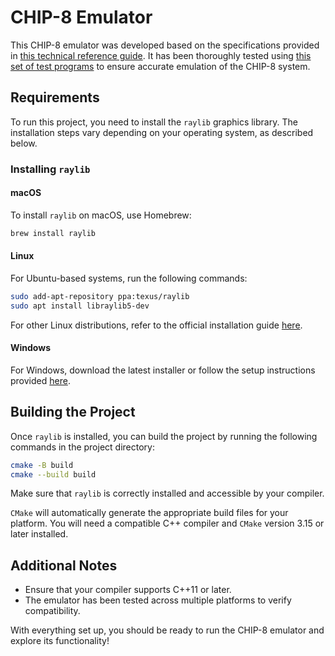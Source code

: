 # CHIP-8 Emulator

This CHIP-8 emulator was developed based on the specifications provided in [this technical reference guide](http://devernay.free.fr/hacks/chip8/C8TECH10.HTM). It has been thoroughly tested using [this set of test programs](https://github.com/Timendus/chip8-test-suite) to ensure accurate emulation of the CHIP-8 system.

## Requirements

To run this project, you need to install the `raylib` graphics library. The installation steps vary depending on your operating system, as described below.

### Installing `raylib`

#### macOS

To install `raylib` on macOS, use Homebrew:

```bash
brew install raylib
```

#### Linux

For Ubuntu-based systems, run the following commands:

```bash
sudo add-apt-repository ppa:texus/raylib
sudo apt install libraylib5-dev
```

For other Linux distributions, refer to the official installation guide [here](https://github.com/raysan5/raylib/wiki/Working-on-GNU-Linux).

#### Windows

For Windows, download the latest installer or follow the setup instructions provided [here](https://github.com/raysan5/raylib/wiki/Working-on-Windows).

## Building the Project

Once `raylib` is installed, you can build the project by running the following commands in the project directory:

```bash
cmake -B build
cmake --build build
```

Make sure that `raylib` is correctly installed and accessible by your compiler.

`CMake` will automatically generate the appropriate build files for your platform. You will need a compatible C++ compiler and `CMake` version 3.15 or later installed.

## Additional Notes

- Ensure that your compiler supports C++11 or later.
- The emulator has been tested across multiple platforms to verify compatibility.

With everything set up, you should be ready to run the CHIP-8 emulator and explore its functionality!


